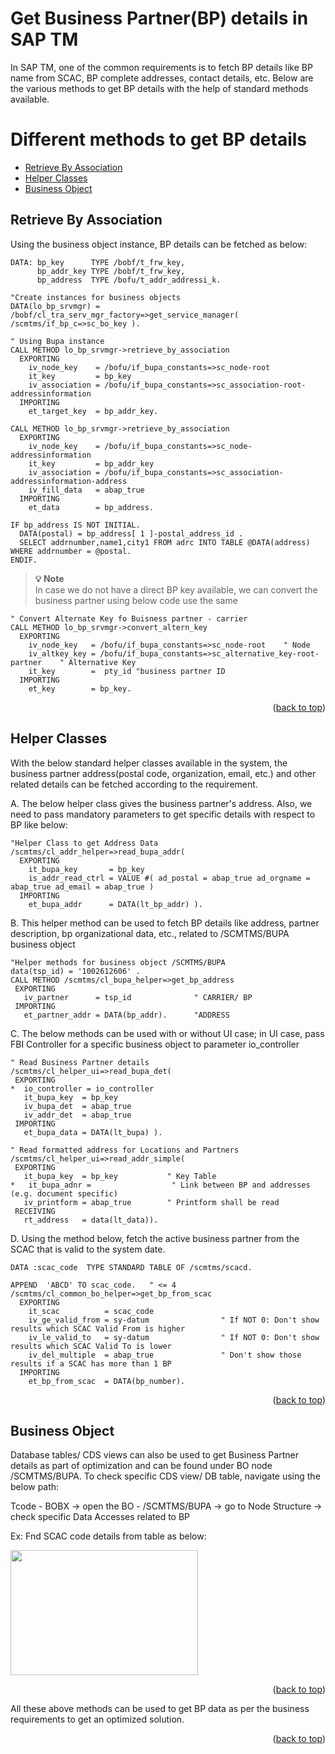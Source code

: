 <a name="top"></a>
# Get Business Partner(BP)  details in SAP TM

In SAP TM, one of the common requirements is to fetch BP details like BP name from SCAC, BP  complete addresses, contact details, etc. Below are the various methods to get BP details with the help of standard methods available.

# Different methods to get BP details
 - [Retrieve By Association](#retrieve-by-association)
 - [Helper Classes](#helper-classes)
 - [Business Object](#business-object)

## Retrieve By Association
Using the business object instance, BP details can be fetched as below:
````abap
DATA: bp_key      TYPE /bobf/t_frw_key,
      bp_addr_key TYPE /bobf/t_frw_key,
      bp_address  TYPE /bofu/t_addr_addressi_k.
      
"Create instances for business objects
DATA(lo_bp_srvmgr) = /bobf/cl_tra_serv_mgr_factory=>get_service_manager( /scmtms/if_bp_c=>sc_bo_key ).

" Using Bupa instance
CALL METHOD lo_bp_srvmgr->retrieve_by_association
  EXPORTING
    iv_node_key    = /bofu/if_bupa_constants=>sc_node-root
    it_key         = bp_key
    iv_association = /bofu/if_bupa_constants=>sc_association-root-addressinformation
  IMPORTING
    et_target_key  = bp_addr_key.

CALL METHOD lo_bp_srvmgr->retrieve_by_association
  EXPORTING
    iv_node_key    = /bofu/if_bupa_constants=>sc_node-addressinformation
    it_key         = bp_addr_key
    iv_association = /bofu/if_bupa_constants=>sc_association-addressinformation-address
    iv_fill_data   = abap_true
  IMPORTING
    et_data        = bp_address.
  
IF bp_address IS NOT INITIAL.
  DATA(postal) = bp_address[ 1 ]-postal_address_id .
  SELECT addrnumber,name1,city1 FROM adrc INTO TABLE @DATA(address) WHERE addrnumber = @postal.
ENDIF.

````
> **💡 Note**<br>
> In case we do not have a direct BP key available, we can convert the business partner using below code use the same 
````abap
" Convert Alternate Key fo Buisness partner - carrier
CALL METHOD lo_bp_srvmgr->convert_altern_key
  EXPORTING
    iv_node_key   = /bofu/if_bupa_constants=>sc_node-root    " Node
    iv_altkey_key = /bofu/if_bupa_constants=>sc_alternative_key-root-partner    " Alternative Key
    it_key        =  pty_id "business partner ID
  IMPORTING
    et_key        = bp_key.
````
<p align="right">(<a href="#top">back to top</a>)</p>

## Helper Classes
With the below standard helper classes available in the system, the business partner address(postal code, organization, email, etc.) and other related details can be fetched according to the requirement.

A. The below helper class gives the business partner's address. Also, we need to pass mandatory parameters to get specific details with respect to BP like below:
````abap
"Helper Class to get Address Data
/scmtms/cl_addr_helper=>read_bupa_addr(
  EXPORTING
    it_bupa_key       = bp_key
    is_addr_read_ctrl = VALUE #( ad_postal = abap_true ad_orgname = abap_true ad_email = abap_true )
  IMPORTING
    et_bupa_addr      = DATA(lt_bp_addr) ).
````
B. This helper method can be used to fetch BP details like address, partner description, bp organizational data, etc., related to /SCMTMS/BUPA business object
 ````abap
"Helper methods for business object /SCMTMS/BUPA
data(tsp_id) = '1002612606'	.
CALL METHOD /scmtms/cl_bupa_helper=>get_bp_address
  EXPORTING
    iv_partner      = tsp_id              " CARRIER/ BP
  IMPORTING
    et_partner_addr = DATA(bp_addr).      "ADDRESS
 ````
 C. The below methods can be used with or without UI case; in UI case, pass FBI Controller for a specific business object to parameter io_controller   
 ````abap
" Read Business Partner details
/scmtms/cl_helper_ui=>read_bupa_det(
  EXPORTING
*  io_controller = io_controller
    it_bupa_key  = bp_key
    iv_bupa_det  = abap_true
    iv_addr_det  = abap_true
  IMPORTING
    et_bupa_data = DATA(lt_bupa) ).

" Read formatted address for Locations and Partners
/scmtms/cl_helper_ui=>read_addr_simple(
  EXPORTING
    it_bupa_key  = bp_key           " Key Table
*   it_bupa_adnr =                  " Link between BP and addresses (e.g. document specific)
    iv_printform = abap_true        " Printform shall be read
  RECEIVING
    rt_address   = data(lt_data)).
````
D. Using the method below, fetch the active business partner from the SCAC that is valid to the system date.
````abap
DATA :scac_code  TYPE STANDARD TABLE OF /scmtms/scacd.

APPEND  'ABCD' TO scac_code.   " <= 4
/scmtms/cl_common_bo_helper=>get_bp_from_scac
  EXPORTING
    it_scac          = scac_code
    iv_ge_valid_from = sy-datum                " If NOT 0: Don't show results which SCAC Valid From is higher
    iv_le_valid_to   = sy-datum                " If NOT 0: Don't show results which SCAC Valid To is lower
    iv_del_multiple  = abap_true               " Don't show those results if a SCAC has more than 1 BP
  IMPORTING
    et_bp_from_scac  = DATA(bp_number).
````
<p align="right">(<a href="#top">back to top</a>)</p>

## Business Object
Database tables/ CDS views can also be used to get Business Partner details as part of optimization and can be found under BO node /SCMTMS/BUPA.
To check  specific CDS view/ DB table, navigate using the below path:

Tcode - BOBX -> open the BO - /SCMTMS/BUPA -> go to Node Structure -> check  specific Data Accesses related to BP

Ex: Fnd SCAC code details from table as below:

<img src="https://user-images.githubusercontent.com/87542870/233247073-fa099d5a-ecd3-4121-aa66-d1d99a13a9cf.png" width="300" height="200">
<p align="right">(<a href="#top">back to top</a>)</p>

All these above methods can be used to get BP data as per the business requirements to get an optimized solution.
<p align="right">(<a href="#top">back to top</a>)</p>

